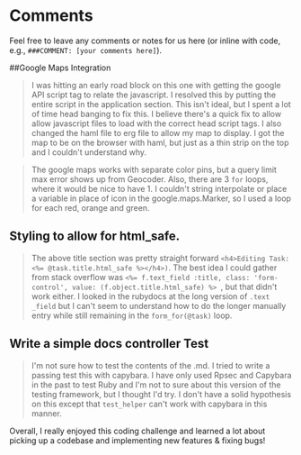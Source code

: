# Comments

Feel free to leave any comments or notes for us here (or inline with code, e.g., `###COMMENT: [your comments here]`).

##Google Maps Integration
> I was hitting an early road block on this one with getting the google API script tag to relate the javascript. I resolved this by putting the entire script in the application section. This isn't ideal, but I spent a lot of time head banging to fix this. I believe there's a quick fix to allow allow javascript files to load with the correct head script tags.
 I also changed the haml file to erg file to allow my map to display. I got the map to be on the browser with haml, but just as a thin strip on the top and I couldn't understand why.

> The google maps works with separate color pins, but a query limit max error shows up from Geocoder. Also, there are 3 `for` loops, where it would be nice to have 1. I couldn't string interpolate or place a variable in place of icon in the google.maps.Marker, so I used a loop for each red, orange and green. 

## Styling to allow for html_safe. 
> The above title section was pretty straight forward `<h4>Editing Task: <%= @task.title.html_safe %></h4>)`. The best idea I could gather from stack overflow was  `<%= f.text_field :title, class: 'form-control', value: (f.object.title.html_safe) %> `, but that didn't work either. I looked in the rubydocs at the long version of `.text _field` but I can't seem to understand how to do the longer manually entry while still remaining in the `form_for(@task)` loop.

## Write a simple docs controller Test
> I'm not sure how to test the contents of the .md.  I tried to write a passing test this with capybara. I have only used Rpsec and Capybara in the past to test Ruby and I'm not to sure about this version of the testing framework, but I thought I'd try. I don't have a solid hypothesis on this except that `test_helper` can't work with capybara in this manner.


Overall, I really enjoyed this coding challenge and learned a lot about picking up a codebase and implementing new features & fixing bugs!